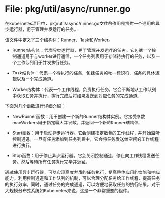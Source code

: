 # File: pkg/util/async/runner.go

在kubernetes项目中，pkg/util/async/runner.go文件的作用是提供一个通用的异步运行器，用于管理并发运行的任务。

该文件中定义了三个结构体：Runner、Task和Worker。

- Runner结构体：代表异步运行器，用于管理并发运行的任务。它包括一个控制通道用于与worker进行通信，一个任务列表用于存储待执行的任务，以及一个工作队列用于并发执行任务。

- Task结构体：代表一个待执行的任务，包括任务的唯一标识符、任务的具体逻辑以及一个完成通道。

- Worker结构体：代表一个工作线程，负责执行任务。它会不断地从工作队列中获取任务并执行，执行完成后将结果发送到对应任务的完成通道。

下面对几个函数进行详细介绍：

- NewRunner函数：用于创建一个新的Runner结构体实例。它接受参数maxWorkers用于指定最大并发数，并返回一个新的Runner结构体。

- Start函数：用于启动异步运行器。它会创建指定数量的工作线程，并开始监听控制通道。一旦有任务添加到任务列表中，它会将任务发送给空闲的工作线程进行执行。

- Stop函数：用于停止异步运行器。它会关闭控制通道，停止向工作线程发送任务。然后等待所有任务执行完毕并返回。

通过使用异步运行器，可以实现高度并发的任务执行，提高整体应用的性能和响应能力。利用控制通道和工作队列的机制，可以合理分配任务给工作线程，提高任务的执行效率。同时，通过任务的完成通道，可以方便地获取任务的执行结果。对于大规模分布式系统如Kubernetes来说，这是一个非常重要的组件。

